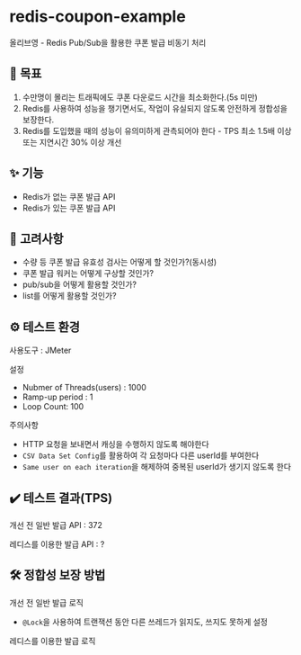 # redis-coupon-example

올리브영 - Redis Pub/Sub을 활용한 쿠폰 발급 비동기 처리

## 📌 목표

1. 수만명이 몰리는 트래픽에도 쿠폰 다운로드 시간을 최소화한다.(5s 미만)
2. Redis를 사용하여 성능을 챙기면서도, 작업이 유실되지 않도록 안전하게 정합성을 보장한다.
3. Redis를 도입했을 때의 성능이 유의미하게 관측되어야 한다 - TPS 최소 1.5배 이상 또는 지연시간 30% 이상 개선

## ✨ 기능

- Redis가 없는 쿠폰 발급 API
- Redis가 있는 쿠폰 발급 API

## 👀 고려사항

- 수량 등 쿠폰 발급 유효성 검사는 어떻게 할 것인가?(동시성)
- 쿠폰 발급 워커는 어떻게 구상할 것인가?
- pub/sub을 어떻게 활용할 것인가?
- list를 어떻게 활용할 것인가?

## ⚙️ 테스트 환경

사용도구 : JMeter

설정

- Nubmer of Threads(users) : 1000
- Ramp-up period : 1
- Loop Count: 100

주의사항

- HTTP 요청을 보내면서 캐싱을 수행하지 않도록 해야한다
- `CSV Data Set Config`를 활용하여 각 요청마다 다른 userId를 부여한다
- `Same user on each iteration`을 해제하여 중복된 userId가 생기지 않도록 한다

## ✔️ 테스트 결과(TPS)

개선 전 일반 발급 API : 372

레디스를 이용한 발급 API : ?

## 🛠️ 정합성 보장 방법

개선 전 일반 발급 로직

- `@Lock`을 사용하여 트랜잭션 동안 다른 쓰레드가 읽지도, 쓰지도 못하게 설정

레디스를 이용한 발급 로직
